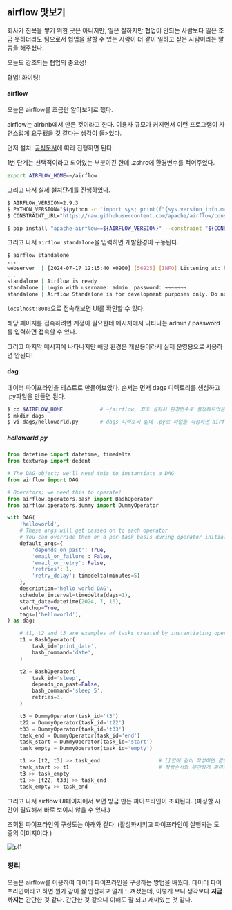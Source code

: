 ## airflow 맛보기
회사가 친목을 쌓기 위한 곳은 아니지만, 일은 잘하지만 협업이 안되는 사람보다 일은 조금 못하더라도 팀으로서 협업을 잘할 수 있는 사람이 더 같이 일하고 싶은 사람이라는 말씀을 해주셨다.

오늘도 강조되는 협업의 중요성! 

협업! 화이팅!

#### airflow
오늘은 airflow를 조금만 알아보기로 했다.

airflow는 airbnb에서 만든 것이라고 한다. 이용자 규모가 커지면서 이런 프로그램이 자연스럽게 요구됐을 것 같다는 생각이 들>었다.

먼저 설치. [공식문서](https://airflow.apache.org/docs/apache-airflow/stable/start.html)에 따라 진행하면 된다.

1번 단계는 선택적이라고 되어있는 부분이긴 한데 .zshrc에 환경변수를 적어주었다.
```bash
export AIRFLOW_HOME=~/airflow
```

그리고 나서 실제 설치단계를 진행하였다.
```bash
$ AIRFLOW_VERSION=2.9.3
$ PYTHON_VERSION="$(python -c 'import sys; print(f"{sys.version_info.major}.{sys.version_info.minor}")')"
$ CONSTRAINT_URL="https://raw.githubusercontent.com/apache/airflow/constraints-${AIRFLOW_VERSION}/constraints-${PYTHON_VERSION}.txt"

$ pip install "apache-airflow==${AIRFLOW_VERSION}" --constraint "${CONSTRAINT_URL}"
```

그리고 나서 `airflow standalone`을 입력하면 개발환경이 구동된다.
```bash
$ airflow standalone
...
webserver  | [2024-07-17 12:15:40 +0900] [56925] [INFO] Listening at: http://0.0.0.0:8080 (56925)
...
standalone | Airflow is ready
standalone | Login with username: admin  password: ~~~~~~~
standalone | Airflow Standalone is for development purposes only. Do not use this in production!
```
`localhost:8080`으로 접속해보면 UI를 확인할 수 있다.

해당 페이지를 접속하려면 계정이 필요한데 메시지에서 나타나는 admin / password를 입력하면 접속할 수 있다.

그리고 마지막 메시지에 나타나지만 해당 환경은 개발용이라서 실제 운영용으로 사용하면 안된다!

#### dag
데이터 파이프라인을 테스트로 만들어보았다. 순서는 먼저 dags 디렉토리를 생성하고 .py파일을 만들면 된다.
```bash
$ cd $AIRFLOW_HOME            # ~/airflow, 최초 설치시 환경변수로 설정해두었음
$ mkdir dags
$ vi dags/helloworld.py       # dags 디렉토리 밑에 .py로 파일을 작성하면 airflow UI페이지에서 자동으로 load된다.
```
##### helloworld.py
```python
from datetime import datetime, timedelta
from textwrap import dedent

# The DAG object; we'll need this to instantiate a DAG
from airflow import DAG

# Operators; we need this to operate!
from airflow.operators.bash import BashOperator
from airflow.operators.dummy import DummyOperator

with DAG(
    'helloworld',
    # These args will get passed on to each operator
    # You can override them on a per-task basis during operator initialization
    default_args={
        'depends_on_past': True,
        'email_on_failure': False,
        'email_on_retry': False,
        'retries': 1,
        'retry_delay': timedelta(minutes=5)
    },
    description='hello world DAG',
    schedule_interval=timedelta(days=1),
    start_date=datetime(2024, 7, 10),
    catchup=True,
    tags=['helloworld'],
) as dag:

    # t1, t2 and t3 are examples of tasks created by instantiating operators
    t1 = BashOperator(
        task_id='print_date',
        bash_command='date',
    )

    t2 = BashOperator(
        task_id='sleep',
        depends_on_past=False,
        bash_command='sleep 5',
        retries=3,
    )

    t3 = DummyOperator(task_id='t3')
    t22 = DummyOperator(task_id='t22')
    t33 = DummyOperator(task_id='t33')
    task_end = DummyOperator(task_id='end')
    task_start = DummyOperator(task_id='start')
    task_empty = DummyOperator(task_id='empty')

    t1 >> [t2, t3] >> task_end                   # []안에 같이 작성하면 같은 순서에 위치한 프로세스가 된다.
    task_start >> t1                             # 작성순서와 무관하게 파이프라인을 만들 수 있다.
    t3 >> task_empty
    t1 >> [t22, t33] >> task_end
    task_empty >> task_end
```
그리고 나서 airflow UI페이지에서 보면 방금 만든 파이프라인이 조회된다. (파싱할 시간이 필요해서 바로 보이지 않을 수 있다.)

조회된 파이프라인의 구성도는 아래와 같다. (활성화시키고 파이프라인이 실행되는 도중의 이미지이다.)

![pl1](https://github.com/user-attachments/assets/2a65e80c-8148-4b7c-8731-8ca5f2b8393d)



### 정리

오늘은 airflow를 이용하여 데이터 파이프라인을 구성하는 방법을 배웠다. 데이터 파이프라인이라고 하면 뭔가 감이 잘 안잡히고 멀게 느껴졌는데, 이렇게 보니 생각보다 **지금까지는** 간단한 것 같다. 간단한 것 같으니 이해도 잘 되고 재미있는 것 같다.
                         
